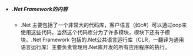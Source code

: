 * ##### .Net Framework的内容

    * .Net 主要包括了一个非常大的代码库，客户语言（如c#）可以通过oop来使用这些代码。当然这个代码库分为了许多模块，模块下还有子模块。.Net Framework 包括的.Net公共语言运行库（CLR，一翻译为通用语言运行库）主要负责管理用.Net库开发的所有应用程序的执行。